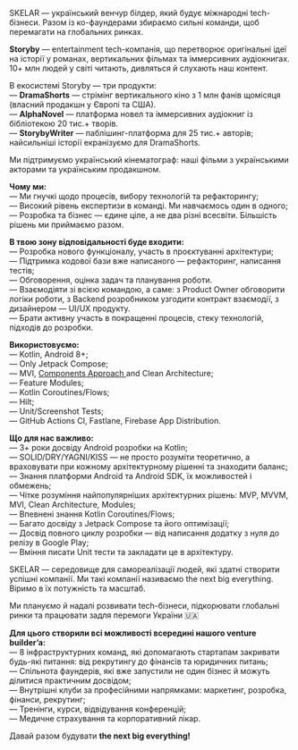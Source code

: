 SKELAR — український венчур білдер, який будує міжнародні tech-бізнеси. Разом
із ко-фаундерами збираємо сильні команди, щоб перемагати на глобальних ринках.

**Storyby** — entertainment tech-компанія, що перетворює оригінальні ідеї на
історії у романах, вертикальних фільмах та іммерсивних аудіокнигах. 10+ млн
людей у світі читають, дивляться й слухають наш контент.

В екосистемі Storyby — три продукти:  
— **DramaShorts** — стрімінг вертикального кіно з 1 млн фанів щомісяця
(власний продакшн у Європі та США).  
— **AlphaNovel** — платформа новел та іммерсивних аудіокниг із бібліотекою 20
тис.+ творів.  
— **StorybyWriter** — паблішинг-платформа для 25 тис.+ авторів; найсильніші
історії екранізуємо для DramaShorts.

Ми підтримуємо український кінематограф: наші фільми з українськими акторами
та українським продакшном.

**Чому ми:**  
— Ми гнучкі щодо процесів, вибору технологій та рефакторингу;  
— Високий рівень експертизи в команді. Ми навчаємось один в одного;  
— Розробка та бізнес — єдине ціле, а не два різні всесвіти. Більшість рішень
ми приймаємо разом.

**В твою зону відповідальності буде входити:**  
— Розробка нового функціоналу, участь в проєктуванні архітектури;  
— Підтримка кодової бази вже написаного — рефакторинг, написання тестів;  
— Обговорення, оцінка задач та планування роботи.  
— Взаємодіяти зі всією командою, а саме: з Product Owner обговорити логіки
роботи, з Backend розробником узгодити контракт взаємодії, з дизайнером —
UI/UX продукту.  
— Брати активну участь в покращенні процесів, стеку технологій, підходів до
розробки.

**Використовуємо:**  
— Kotlin, Android 8+;  
— Only Jetpack Compose;  
— MVI, [Components Approach ](https://www.youtube.com/watch?v=4MgUvybAkok)and
Clean Architecture;  
— Feature Modules;  
— Kotlin Coroutines/Flows;  
— Hilt;  
— Unit/Screenshot Tests;  
— GitHub Actions CI, Fastlane, Firebase App Distribution.

**Що для нас важливо:**  
— 3+ роки досвіду Android розробки на Kotlin;  
— SOLID/DRY/YAGNI/KISS — не просто розуміти теоретично, а враховувати при
кожному архітектурному рішенні та знаходити баланс;  
— Знання платформи Android та Android SDK, їх можливостей і обмежень;  
— Чітке розуміння найпопулярніших архітектурних рішень: MVP, MVVM, MVI, Clean
Architecture, Modules;  
— Впевнені знання Kotlin Coroutines/Flows;  
— Багато досвіду з Jetpack Compose та його оптимізації;  
— Досвід повного циклу розробки — від написання додатку з нуля до релізу в
Google Play;  
— Вміння писати Unit тести та закладати це в архітектуру.

SKELAR — середовище для самореалізації людей, які здатні створити успішні
компанії. Ми такі компанії називаємо the next big everything. Віримо в їх
потужність та масштаб.

Ми плануємо й надалі розвивати tech-бізнеси, підкорювати глобальні ринки та
працювати задля перемоги України 🇺🇦

**Для цього створили всі можливості всередині нашого venture builder’a:**  
— 8 інфраструктурних команд, які допомагають стартапам закривати будь-які
питання: від рекрутингу до фінансів та юридичних питань;  
— Спільнота фаундерів, які вже запустили не один бізнес й можуть ділитися
практичним досвідом;  
— Внутрішні клуби за професійними напрямками: маркетинг, розробка, фінанси,
рекрутинг;  
— Тренінги, курси, відвідування конференцій;  
— Медичне страхування та корпоративний лікар.

Давай разом будувати **the next big everything!**